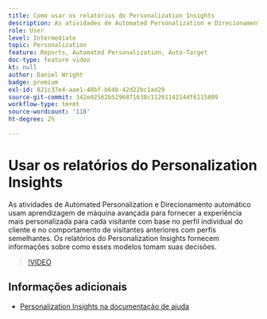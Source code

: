 ```yaml
---
title: Como usar os relatórios do Personalization Insights
description: As atividades de Automated Personalization e Direcionamento automático usam aprendizagem de máquina avançada para fornecer a experiência mais personalizada para cada visitante com base no perfil individual do cliente e no comportamento de visitantes anteriores com perfis semelhantes. Os relatórios do Personalization Insights fornecem informações sobre como esses modelos tomam suas decisões.
role: User
level: Intermediate
topic: Personalization
feature: Reports, Automated Personalization, Auto-Target
doc-type: feature video
kt: null
author: Daniel Wright
badge: premium
exl-id: 821c37e4-aae1-40bf-b64b-42d22bc1ad29
source-git-commit: 342e02562b5296871638c1120114214df6115809
workflow-type: tm+mt
source-wordcount: '118'
ht-degree: 2%

---
```


# Usar os relatórios do Personalization Insights

As atividades de Automated Personalization e Direcionamento automático usam aprendizagem de máquina avançada para fornecer a experiência mais personalizada para cada visitante com base no perfil individual do cliente e no comportamento de visitantes anteriores com perfis semelhantes. Os relatórios do Personalization Insights fornecem informações sobre como esses modelos tomam suas decisões.

>[!VIDEO](https://video.tv.adobe.com/v/30851/?quality=12&captions=por_br)

## Informações adicionais

* [Personalization Insights na documentação de ajuda](https://experienceleague.adobe.com/docs/target/using/reports/insights/personalization-insights-reports.html?lang=pt-BR)
